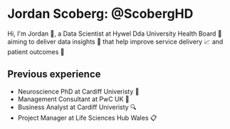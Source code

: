 # Jordan Scoberg: @ScobergHD

Hi, I'm Jordan 👋, a Data Scientist at Hywel Dda University Health Board :hospital: aiming to deliver data insights :crystal_ball: that help improve service delivery :chart_with_upwards_trend: and patient outcomes :raised_hands:

## Previous experience
- Neuroscience PhD at Cardiff Univeristy :microscope:
- Management Consultant at PwC UK :office:
- Business Analyst at Cardiff Univeristy :mag:
- Project Manager at Life Sciences Hub Wales :clipboard:



<!--
**j-scoberg/j-scoberg** is a ✨ _special_ ✨ repository because its `README.md` (this file) appears on your GitHub profile.

Here are some ideas to get you started:

- 🔭 I’m currently working on ...
- 🌱 I’m currently learning ...
- 👯 I’m looking to collaborate on ...
- 🤔 I’m looking for help with ...
- 💬 Ask me about ...
- 📫 How to reach me: ...
- 😄 Pronouns: ...
- ⚡ Fun fact: ...
-->
